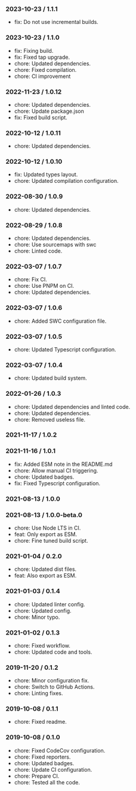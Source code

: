 ### 2023-10-23 / 1.1.1

- fix: Do not use incremental builds.

### 2023-10-23 / 1.1.0

- fix: Fixing build.
- fix: Fixed tap upgrade.
- chore: Updated dependencies.
- chore: Fixed compilation.
- chore: CI improvement

### 2022-11-23 / 1.0.12

- chore: Updated dependencies.
- chore: Update package.json
- fix: Fixed build script.

### 2022-10-12 / 1.0.11

- chore: Updated dependencies.

### 2022-10-12 / 1.0.10

- fix: Updated types layout.
- chore: Updated compilation configuration.

### 2022-08-30 / 1.0.9

- chore: Updated dependencies.

### 2022-08-29 / 1.0.8

- chore: Updated dependencies.
- chore: Use sourcemaps with swc
- chore: Linted code.

### 2022-03-07 / 1.0.7

- chore: Fix CI.
- chore: Use PNPM on CI.
- chore: Updated dependencies.

### 2022-03-07 / 1.0.6

- chore: Added SWC configuration file.

### 2022-03-07 / 1.0.5

- chore: Updated Typescript configuration.

### 2022-03-07 / 1.0.4

- chore: Updated build system.

### 2022-01-26 / 1.0.3

- chore: Updated dependencies and linted code.
- chore: Updated dependencies.
- chore: Removed useless file.

### 2021-11-17 / 1.0.2


### 2021-11-16 / 1.0.1

- fix: Added ESM note in the README.md
- chore: Allow manual CI triggering.
- chore: Updated badges.
- fix: Fixed Typescript configuration.

### 2021-08-13 / 1.0.0


### 2021-08-13 / 1.0.0-beta.0

- chore: Use Node LTS in CI.
- feat: Only export as ESM.
- chore: Fine tuned build script.

### 2021-01-04 / 0.2.0

- chore: Updated dist files.
- feat: Also export as ESM.

### 2021-01-03 / 0.1.4

- chore: Updated linter config.
- chore: Updated config.
- chore: Minor typo.

### 2021-01-02 / 0.1.3

- chore: Fixed workflow.
- chore: Updated code and tools.

### 2019-11-20 / 0.1.2

- chore: Minor configuration fix.
- chore: Switch to GitHub Actions.
- chore: Linting fixes.

### 2019-10-08 / 0.1.1

- chore: Fixed readme.

### 2019-10-08 / 0.1.0

- chore: Fixed CodeCov configuration.
- chore: Fixed reporters.
- chore: Updated badges.
- chore: Update CI configuration.
- chore: Prepare CI.
- chore: Tested all the code.

